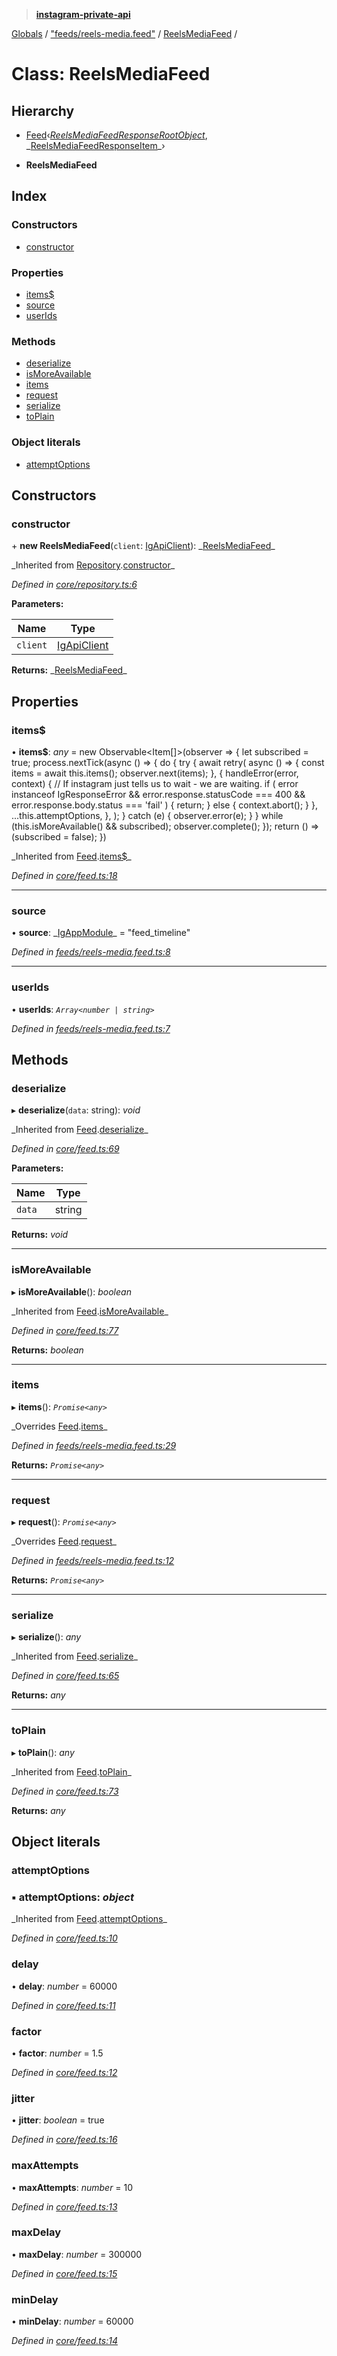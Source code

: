 > **[instagram-private-api](../README.md)**

[Globals](../README.md) / ["feeds/reels-media.feed"](../modules/_feeds_reels_media_feed_.md) / [ReelsMediaFeed](_feeds_reels_media_feed_.reelsmediafeed.md) /

# Class: ReelsMediaFeed

## Hierarchy

- [Feed](_core_feed_.feed.md)‹_[ReelsMediaFeedResponseRootObject](../interfaces/\_responses_reels_media_feed_response_.reelsmediafeedresponserootobject.md)_, _[ReelsMediaFeedResponseItem](../interfaces/_responses_reels_media_feed_response_.reelsmediafeedresponseitem.md)\_›

- **ReelsMediaFeed**

## Index

### Constructors

- [constructor](_feeds_reels_media_feed_.reelsmediafeed.md#constructor)

### Properties

- [items\$](_feeds_reels_media_feed_.reelsmediafeed.md#items$)
- [source](_feeds_reels_media_feed_.reelsmediafeed.md#source)
- [userIds](_feeds_reels_media_feed_.reelsmediafeed.md#userids)

### Methods

- [deserialize](_feeds_reels_media_feed_.reelsmediafeed.md#deserialize)
- [isMoreAvailable](_feeds_reels_media_feed_.reelsmediafeed.md#ismoreavailable)
- [items](_feeds_reels_media_feed_.reelsmediafeed.md#items)
- [request](_feeds_reels_media_feed_.reelsmediafeed.md#request)
- [serialize](_feeds_reels_media_feed_.reelsmediafeed.md#serialize)
- [toPlain](_feeds_reels_media_feed_.reelsmediafeed.md#toplain)

### Object literals

- [attemptOptions](_feeds_reels_media_feed_.reelsmediafeed.md#attemptoptions)

## Constructors

### constructor

\+ **new ReelsMediaFeed**(`client`: [IgApiClient](_core_client_.igapiclient.md)): _[ReelsMediaFeed](\_feeds_reels_media_feed_.reelsmediafeed.md)\_

_Inherited from [Repository](\_core_repository_.repository.md).[constructor](_core_repository_.repository.md#constructor)\_

_Defined in [core/repository.ts:6](https://github.com/realinstadude/instagram-private-api/blob/4ae8fec/src/core/repository.ts#L6)_

**Parameters:**

| Name     | Type                                        |
| -------- | ------------------------------------------- |
| `client` | [IgApiClient](_core_client_.igapiclient.md) |

**Returns:** _[ReelsMediaFeed](\_feeds_reels_media_feed_.reelsmediafeed.md)\_

## Properties

### items\$

• **items\$**: _any_ = new Observable<Item[]>(observer => {
let subscribed = true;
process.nextTick(async () => {
do {
try {
await retry(
async () => {
const items = await this.items();
observer.next(items);
},
{
handleError(error, context) {
// If instagram just tells us to wait - we are waiting.
if (
error instanceof IgResponseError &&
error.response.statusCode === 400 &&
error.response.body.status === 'fail'
) {
return;
} else {
context.abort();
}
},
...this.attemptOptions,
},
);
} catch (e) {
observer.error(e);
}
} while (this.isMoreAvailable() && subscribed);
observer.complete();
});
return () => (subscribed = false);
})

_Inherited from [Feed](\_core_feed_.feed.md).[items\$](_core_feed_.feed.md#items$)\_

_Defined in [core/feed.ts:18](https://github.com/realinstadude/instagram-private-api/blob/4ae8fec/src/core/feed.ts#L18)_

---

### source

• **source**: _[IgAppModule](../modules/\_types_common_types_.md#igappmodule)\_ = "feed_timeline"

_Defined in [feeds/reels-media.feed.ts:8](https://github.com/realinstadude/instagram-private-api/blob/4ae8fec/src/feeds/reels-media.feed.ts#L8)_

---

### userIds

• **userIds**: _`Array<number | string>`_

_Defined in [feeds/reels-media.feed.ts:7](https://github.com/realinstadude/instagram-private-api/blob/4ae8fec/src/feeds/reels-media.feed.ts#L7)_

## Methods

### deserialize

▸ **deserialize**(`data`: string): _void_

_Inherited from [Feed](\_core_feed_.feed.md).[deserialize](_core_feed_.feed.md#deserialize)\_

_Defined in [core/feed.ts:69](https://github.com/realinstadude/instagram-private-api/blob/4ae8fec/src/core/feed.ts#L69)_

**Parameters:**

| Name   | Type   |
| ------ | ------ |
| `data` | string |

**Returns:** _void_

---

### isMoreAvailable

▸ **isMoreAvailable**(): _boolean_

_Inherited from [Feed](\_core_feed_.feed.md).[isMoreAvailable](_core_feed_.feed.md#ismoreavailable)\_

_Defined in [core/feed.ts:77](https://github.com/realinstadude/instagram-private-api/blob/4ae8fec/src/core/feed.ts#L77)_

**Returns:** _boolean_

---

### items

▸ **items**(): _`Promise<any>`_

_Overrides [Feed](\_core_feed_.feed.md).[items](_core_feed_.feed.md#abstract-items)\_

_Defined in [feeds/reels-media.feed.ts:29](https://github.com/realinstadude/instagram-private-api/blob/4ae8fec/src/feeds/reels-media.feed.ts#L29)_

**Returns:** _`Promise<any>`_

---

### request

▸ **request**(): _`Promise<any>`_

_Overrides [Feed](\_core_feed_.feed.md).[request](_core_feed_.feed.md#abstract-request)\_

_Defined in [feeds/reels-media.feed.ts:12](https://github.com/realinstadude/instagram-private-api/blob/4ae8fec/src/feeds/reels-media.feed.ts#L12)_

**Returns:** _`Promise<any>`_

---

### serialize

▸ **serialize**(): _any_

_Inherited from [Feed](\_core_feed_.feed.md).[serialize](_core_feed_.feed.md#serialize)\_

_Defined in [core/feed.ts:65](https://github.com/realinstadude/instagram-private-api/blob/4ae8fec/src/core/feed.ts#L65)_

**Returns:** _any_

---

### toPlain

▸ **toPlain**(): _any_

_Inherited from [Feed](\_core_feed_.feed.md).[toPlain](_core_feed_.feed.md#toplain)\_

_Defined in [core/feed.ts:73](https://github.com/realinstadude/instagram-private-api/blob/4ae8fec/src/core/feed.ts#L73)_

**Returns:** _any_

## Object literals

### attemptOptions

### ▪ **attemptOptions**: _object_

_Inherited from [Feed](\_core_feed_.feed.md).[attemptOptions](_core_feed_.feed.md#attemptoptions)\_

_Defined in [core/feed.ts:10](https://github.com/realinstadude/instagram-private-api/blob/4ae8fec/src/core/feed.ts#L10)_

### delay

• **delay**: _number_ = 60000

_Defined in [core/feed.ts:11](https://github.com/realinstadude/instagram-private-api/blob/4ae8fec/src/core/feed.ts#L11)_

### factor

• **factor**: _number_ = 1.5

_Defined in [core/feed.ts:12](https://github.com/realinstadude/instagram-private-api/blob/4ae8fec/src/core/feed.ts#L12)_

### jitter

• **jitter**: _boolean_ = true

_Defined in [core/feed.ts:16](https://github.com/realinstadude/instagram-private-api/blob/4ae8fec/src/core/feed.ts#L16)_

### maxAttempts

• **maxAttempts**: _number_ = 10

_Defined in [core/feed.ts:13](https://github.com/realinstadude/instagram-private-api/blob/4ae8fec/src/core/feed.ts#L13)_

### maxDelay

• **maxDelay**: _number_ = 300000

_Defined in [core/feed.ts:15](https://github.com/realinstadude/instagram-private-api/blob/4ae8fec/src/core/feed.ts#L15)_

### minDelay

• **minDelay**: _number_ = 60000

_Defined in [core/feed.ts:14](https://github.com/realinstadude/instagram-private-api/blob/4ae8fec/src/core/feed.ts#L14)_

